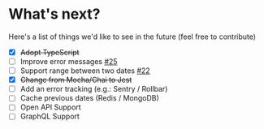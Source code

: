 # What's next?

Here's a list of things we'd like to see in the future (feel free to contribute)

- [x] ~~Adopt TypeScript~~
- [ ] Improve error messages [#25](https://github.com/rafaell-lycan/sabesp-mananciais-api/issues/25)
- [ ] Support range between two dates [#22](https://github.com/rafaell-lycan/sabesp-mananciais-api/issues/22)
- [x] ~~Change from Mocha/Chai to Jest~~
- [ ] Add an error tracking (e.g.: Sentry / Rollbar)
- [ ] Cache previous dates (Redis / MongoDB)
- [ ] Open API Support
- [ ] GraphQL Support
